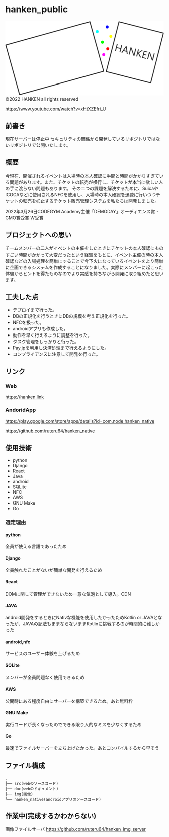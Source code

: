 # hanken_public

![log](https://github.com/ruteru64/hanken_public/blob/main/img/logo_large.png)
©2022 HANKEN all rights reserved

https://www.youtube.com/watch?v=xHtXZEfri_U

## 前書き

現在サーバーは停止中
セキュリティの関係から開発しているリポジトリではないリポジトリで公開いたします。

## 概要

今現在、開催されるイベントは入場時の本人確認に手間と時間がかかりすぎている問題があります。また、チケットの転売が横行し、チケットが本当に欲しい人の手に渡らない問題もあります。
その二つの課題を解決するために、SuicaやICOCAなどに使用されるNFCを使用し、入場時の本人確認を迅速に行いつつチケットの転売を抑止するチケット販売管理システムを私たちは開発しました。

2022年3月26日CODEGYM Academy主催「DEMODAY」オーディエンス賞・GMO賞受賞 W受賞


## プロジェクトへの思い

チームメンバーの二人がイベントの主催をしたときにチケットの本人確認にものすごい時間がかかって大変だったという経験をもとに、イベント主催の時の本人確認などの入場処理を簡単にすることで今下火になっているイベントをより簡単に企画できるシステムを作成することになりました。実際にメンバーに起こった体験からヒントを得たものなのでより実感を持ちながら開発に取り組めたと思います。

## 工夫した点

* デプロイまで行った。
* DBの正規化を行うときにDBの規模を考え正規化を行った。
* NFCを扱った。
* androidアプリも作成した。
* 動作を早く行えるように調整を行った。
* タスク管理をしっかりと行った。
* Pay.jpを利用し決済処理まで行えるようにした。
* コンプライアンスに注意して開発を行った。


## リンク

### Web

https://hanken.link

### AndoridApp

https://play.google.com/store/apps/details?id=com.node.hanken_native

https://github.com/ruteru64/hanken_native


## 使用技術

* python
* Django
* React
* Java
* android
* SQLite
* NFC
* AWS
* GNU Make
* Go

### 選定理由

#### python
全員が使える言語であったため

#### Django
全員触れたことがないが簡単な開発を行えるため

#### React
DOMに関して管理ができないため一意な気泡として導入。CDN

#### JAVA
android開発をするときにNativな機能を使用したかったためKotlin or JAVAとなったが、JAVAの記法もままならないままKotlinに挑戦するのが時間的に難しかった

#### android,nfc
サービスのユーザー体験を上げるため

#### SQLite
メンバーが全員問題なく使用できるため

#### AWS
公開時にある程度自由にサーバーを構築できるため。あと無料枠

#### GNU Make
実行コードが長くなったのでできる限り人的なミスを少なくするため

#### Go
最速でファイルサーバーを立ち上げたかった。あとコンパイルするから早そう


## ファイル構成

```
.
├── src(webのソースコード)
├── doc(webのドキュメント)
├── img(画像)
└── hanken_native(androidアプリのソースコード)

```

## 作業中(完成するかわからない)

画像ファイルサーバ
https://github.com/ruteru64/hanken_img_server
